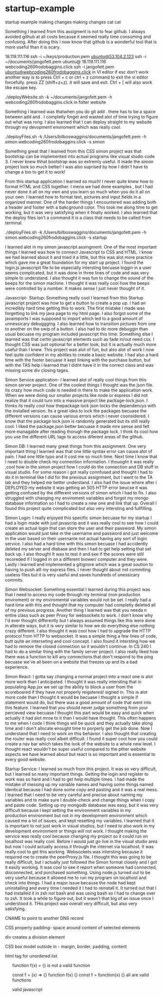 # startup-example
startup example
making changes making changes
cat cat


Something I learned from this assigment is not to fear github. I always avoided github at all costs because it seemed really time consuming and confusing. After doing this I now know that github is a wonderful tool that is more useful than it is scary. 

18.119.111.116
ssh -i ~/keys/production.pem ubuntu@53.104.2.123
ssh -i ~/documents/jangofett.pem ubuntu@ 18.119.111.116
webcoding260frodobaggins.click
ssh -i jangofett.pem ubuntu@webcoding260frodobaggins.click
in VI editor if esc don't work another way is to press Ctrl + c or ctrl + z command to exit the vi editor forcefully. press ZZ (shift+z+z). it will save and exit. Ctrl + [ will also work like escape key.

./deployWebsite.sh -k ~/documents/jangofett.pem -h webcoding260frodobaggins.click
in folter website

Something I learned was thatwhen you do git add . there has to be a space between add and . I completly forget and wasted alot of time trying to figure out what was rong. I also learned that I can deploy straight to my website through my devopment enviroment which was really cool.

./deployFiles.sh -k /Users/bilboswaggins/documents/jangofett.pem -h simon.webcoding260frodobaggins.click -s simon

Something great that I learned from this CSS simon project was that bootstrap can be implemented into actual programs like visual studio code 3. I never knew thhat bootstrap was so extremly useful. It made the simon project look so much better! I was also suprised by how I didn't have to change a ton to get it to work!


From this startup application I learned so much! I never quite knew how to format HTML and CSS together. I mena we had done examples , but I had never done it all on my own and you learn so much when you do it all on your own. I learned how to format text, pictures and input fields in a organized manner. One of the harder things I encountered was adding both a header and footer with a bakcground color. This took me along time to get working, but it was very satisfying when it finally worked. I also learned that the deploy files isn't a command it is a class that needs to be called from terminal. 

./deployFiles.sh -k /Users/bilboswaggins/documents/jangofett.pem -h simon.webcoding260frodobaggins.click -s startup



I learned alot in my simon javascript assingment. One of the most important things I learned was how to connect Javascript to CSS and HTML. I know we had learned about it and tried it a little, but this was alot more practice which gave me a great foundation for my start up project. I found the login.js javascripit file to be especially intersting becuase loggin in a user seems complicated, but it was done in three lines of code and was very simple to understand. I also thought it was fun to change the sound of the beeps for the simon machine. I thought it was really cool how the beeps were controlled by a number. It makes sense I just never thought of it.

Javascript- Startup:
Something really cool I learned from this Startup javascript project was how to get a button to create a pop up. I had an incredibly hard time getting this to work. The first mistake I made was forgetting to link my java page to my html page. I also forgot some of the javaimports I was supposed to import which led to a good amount of unnessicary debuggging. I also learned how to transition pictures from one to another on the swip of a button. I also had to do more debuggin than usual becuase my program included javascript this time. Something else I learned was that certin javascript elements such as fade in/out need css. I thought CSS was just optional for a better look, but it is actually much more useful than I knew. This project was alot of fun, but also alot of work I now feel quite confident in my abilites to create a basic website. I had also a hard time with the footer becuase it kept linking with the purchase button, but with the TAS help i learned that I didnt have it in the correct class and was missing some div closing tages.

Simon Service application- I learned alot of really cool things from this simon server project. One of the coolest things I thought was the json file. Its crazy how much code is needed in there to make the application work. When we were doing our smaller projects like node or express I  did not realize that it could turn into a massive project like package-lock.json. I thinks its really cool how thepackage lock json locks the dependencys with the installed version. Its  a great idea to lock the packages becuase the different versions can cause various errors which i never coonsidered. I know that the package lock json is randomly generated but its still really cool. I liked the package.json better becuase it made mre sense and felt more managable after reading thorugh the package lock. I think its cool how you use the different URL tags to access diferent areas of the github.

Simon DB: I learned many great things from this assignment. One very important thing I learned was that one little syntax error can cause alot of pain. I had one little typo and it cost me so much time. Next time I know that I need to double check my connection information. I thouoght it was really ,cool how in the simon project how I could do the connection and DB stuff in visual studio. For some reason i got really connfused and thought I had to do it in terminal like I did for the previous assignment, but I went to the TA lab and they helped me better understand. I also had the issue where after i DEPLOYED my website it was getting an 505 HTTP error beucse it was getting confused by the different versions of simon which I had to fix. I also struggled with changing my enviroment variables and forgot my mongo database information so I had to create a new one and link that up. Overall I found this project quite complicated but also very intersting and fullfilling. 

Simon Login: I really enjoyed this specific simon becuase for my startup I had a login made with just javascrip and it was really cool to see how I could create an actual login that can store the user and their password. My simon application would just take in the username and password and just welcome in the user based on their username not actual having any sort of login service. I also had a hard time with this simon becuase I had accidently deleted my server and dtabase and then I had to get help setting that set back up. I also thought It was to test it and see if the scores were still recoreded if I logged in on a different brower/ computer and they were. Lastly i learned and implemented a gitignore which was a great soution to having to push alll my express files. I never thought about not commiting useless files but it is very useful and saves hundreds of unessicary commits. 

Simon Websocket: Something essential I learned during this project was that I need to access my code through my terminal (non production enviroment) or my enviromental variables would not be set. I really had a hard time with this and thought that my computer had completly deleted all of my previous progress. Another thing I learned was that you needa n entire class such as peer Proxy for websockets to work. I don't know why I'd ever thought differently but I always assumed things like this were done in alterate ways, but it is very similar to how we do everything else nothing crazy different. I also thought it was cool how I had to upgrade the HTTP protocol from HTTP to websocket. It was a simple thing a few lines of code, butt quite an interseting and cool concept. I also found it intersting how we had to remove the closed connection so it wouldn't continue. In CS 240 I had to do a similar thing with the family server project. I also really liked how there was a function to kill any connections that don't respond to the ping becuase we've all been on a website that freezes up and its a bad experience. 

Simon React: I gotta say changing a normal project into a react one is alot more work than I anticipated. I thought it was really intersting that in populating App.jsx we set up the ability to block a user from the scoreboared if they have not properly reigstered/ signed in. This is alot more code than I thought it would be becuase I thought a simple if statement would do, but there was a good amount of code that went into this feature. I learned that you should never judge something from your percieved view becuase I thought this part would be easy and quick when actually it had alot mroe to it than I would have thought. This often happens to me when I code I think things will be quick and they actually take along time and I don't allocate enought time to porperly get the job done. Now I understand that I need to work on this behavior. I also thought that creating the router was really cool albeit difficult. I found it super cool how you could create a nav bar which takes the look of the website to a whole new level. I thought react wouldn't be super useful compared to the pther website aspects we have learned about but react is so important and is essential to every good website.

Startup Service: I learned so much from this project. It was so very difficult, but I learned so many important things. Getting the login and register to work was so hard and I had to get help multiple times. I had made the mistake of messing up my variable names and having some things named identical because I had done some copy and pasting and it was a real mess. I learned that I need to be very careful and precise about naming my variables and to make sure I double-check and change things when I copy and paste code. Setting up my mongodb database was easy, but it was very difficult because I kept setting the environment variables in my production environment but not in my development environment which caused me a lot of issues, and kept resetting my variables. I learned that it is important to not just work in visual studios, but I need to also work in my development environment or things will not work. I thought making the service was really cool because changing my project so it could run on localhost was really cool. Before I would just go live in the visual studio area but now I could actually access it through the internet via localhost. It was really cool to get this working. Websockets was intersting because it required me to create the peerProxy.js file. I thought this was going to be really difficult, but I actually just followed the Simon format closely and I got it easily working. It was cool to see it report when someone had connected, disconnected, and purchased something. Using node.js turned out to be very useful because it allowed me to run my program on localhost and check into things. I had a major issue because the node had kept uninstalling and every time I needed it I had to reinstall it. It turned out that I had installed it in zsh not bash and was using bash so I had to change over to zsh. It took a while to figure out, but it wasn't that big of an issue once I understood it. THis project was overall very difficult, but also very satisfying. 



CNAME to point to another DNS record

CSS property padding- space around content of selected elements

div creates a division element

CSS box model outside in - margin, border, padding, content

html tag for unordered list <ul>
  
  function f(x) = {} is not a valid function
  
  const f = (x) => {}
function f(x) {}
const f = function(x) {} 
  all are valid functions
  
  valid javascript
  <script>1+1</script>
<script src='main.js' />
<div onclick='1+1' />
  
  not valid 
  <javascript>1+1</javascript>
  
  
  valid javascript object
  { n:1 }
  not valid
{ n=1 }
{ "n"=1}
{ "n"="1" }
  
  what does the DOM textContent Property do
  Sets the child text for the an element
  
  valid hyperlink format
  <a href='https://c.com'>x</a>
  
  using css change text color to blue
  div.header { color: blue; }
  
  not correct color changes
  div { color: blue; }
div#header { color: blue; }
header { color: blue; }
  
  valid JSON
  {"x":3}
  
  not valid JSON
  {'x':3}
{"x":undefined}
{x:3}
  
  makes a script excecutable
  chmod +x deploy.sh
  
  not script excecutable
  ls -la deploy.sh
ssh deploy.sh
sudo deploy.sh
  
  <!--...-->	Defines a comment
<!DOCTYPE> 	Defines the document type
<a>	Defines a hyperlink
<abbr>	Defines an abbreviation or an acronym
<acronym>	Not supported in HTML5. Use <abbr> instead.
Defines an acronym
<address>	Defines contact information for the author/owner of a document
<applet>	Not supported in HTML5. Use <embed> or <object> instead.
Defines an embedded applet
<area>	Defines an area inside an image map
<article>	Defines an article
<aside>	Defines content aside from the page content
<audio>	Defines embedded sound content
<b>	Defines bold text
<base>	Specifies the base URL/target for all relative URLs in a document
<basefont>	Not supported in HTML5. Use CSS instead.
Specifies a default color, size, and font for all text in a document
<bdi>	Isolates a part of text that might be formatted in a different direction from other text outside it
<bdo>	Overrides the current text direction
<big>	Not supported in HTML5. Use CSS instead.
Defines big text
<blockquote>	Defines a section that is quoted from another source
<body>	Defines the document's body
<br>	Defines a single line break
<button>	Defines a clickable button
<canvas>	Used to draw graphics, on the fly, via scripting (usually JavaScript)
<caption>	Defines a table caption
<center>	Not supported in HTML5. Use CSS instead.
Defines centered text
<cite>	Defines the title of a work
<code>	Defines a piece of computer code
<col>	Specifies column properties for each column within a <colgroup> element 
<colgroup>	Specifies a group of one or more columns in a table for formatting
<data>	Adds a machine-readable translation of a given content
<datalist>	Specifies a list of pre-defined options for input controls
<dd>	Defines a description/value of a term in a description list
<del>	Defines text that has been deleted from a document
<details>	Defines additional details that the user can view or hide
<dfn>	Specifies a term that is going to be defined within the content
<dialog>	Defines a dialog box or window
<dir>	Not supported in HTML5. Use <ul> instead.
Defines a directory list
<div>	Defines a section in a document
<dl>	Defines a description list
<dt>	Defines a term/name in a description list
<em>	Defines emphasized text 
<embed>	Defines a container for an external application
<fieldset>	Groups related elements in a form
<figcaption>	Defines a caption for a <figure> element
<figure>	Specifies self-contained content
<font>	Not supported in HTML5. Use CSS instead.
Defines font, color, and size for text
<footer>	Defines a footer for a document or section
<form>	Defines an HTML form for user input
<frame>	Not supported in HTML5.
Defines a window (a frame) in a frameset
<frameset>	Not supported in HTML5.
Defines a set of frames
<h1> to <h6>	Defines HTML headings
<head>	Contains metadata/information for the document
<header>	Defines a header for a document or section
<hr>	Defines a thematic change in the content
<html>	Defines the root of an HTML document
<i>	Defines a part of text in an alternate voice or mood
<iframe>	Defines an inline frame
<img>	Defines an image
<input>	Defines an input control
<ins>	Defines a text that has been inserted into a document
<kbd>	Defines keyboard input
<label>	Defines a label for an <input> element
<legend>	Defines a caption for a <fieldset> element
<li>	Defines a list item
<link>	Defines the relationship between a document and an external resource (most used to link to style sheets)
<main>	Specifies the main content of a document
<map>	Defines an image map
<mark>	Defines marked/highlighted text
<meta>	Defines metadata about an HTML document
<meter>	Defines a scalar measurement within a known range (a gauge)
<nav>	Defines navigation links
<noframes>	Not supported in HTML5.
Defines an alternate content for users that do not support frames
<noscript>	Defines an alternate content for users that do not support client-side scripts
<object>	Defines a container for an external application
<ol>	Defines an ordered list
<optgroup>	Defines a group of related options in a drop-down list
<option>	Defines an option in a drop-down list
<output>	Defines the result of a calculation
<p>	Defines a paragraph
<param>	Defines a parameter for an object
<picture>	Defines a container for multiple image resources
<pre>	Defines preformatted text
<progress>	Represents the progress of a task
<q>	Defines a short quotation
<rp>	Defines what to show in browsers that do not support ruby annotations
<rt>	Defines an explanation/pronunciation of characters (for East Asian typography)
<ruby>	Defines a ruby annotation (for East Asian typography)
<s>	Defines text that is no longer correct
<samp>	Defines sample output from a computer program
<script>	Defines a client-side script
<section>	Defines a section in a document
<select>	Defines a drop-down list
<small>	Defines smaller text
<source>	Defines multiple media resources for media elements (<video> and <audio>)
<span>	Defines a section in a document
<strike>	Not supported in HTML5. Use <del> or <s> instead.
Defines strikethrough text
<strong>	Defines important text
<style>	Defines style information for a document
<sub>	Defines subscripted text
<summary>	Defines a visible heading for a <details> element
<sup>	Defines superscripted text
<svg>	Defines a container for SVG graphics
<table>	Defines a table
<tbody>	Groups the body content in a table
<td>	Defines a cell in a table
<template>	Defines a container for content that should be hidden when the page loads
<textarea>	Defines a multiline input control (text area)
<tfoot>	Groups the footer content in a table
<th>	Defines a header cell in a table
<thead>	Groups the header content in a table
<time>	Defines a specific time (or datetime)
<title>	Defines a title for the document
<tr>	Defines a row in a table
<track>	Defines text tracks for media elements (<video> and <audio>)
<tt>	Not supported in HTML5. Use CSS instead.
Defines teletype text
<u>	Defines some text that is unarticulated and styled differently from normal text
<ul>	Defines an unordered list
<var>	Defines a variable
<video>	Defines embedded video content
<wbr>	Defines a possible line-break

The sudo command allows you to run programs with the security privileges of another user

ls -la  The following command is ls which is short for list. This command lists all files in a directory.

The ssh command provides a secure encrypted connection between two hosts over an insecure network.

D) <img src="/images/picture.png" /

font weight makes text bold

spacing between elements is margin 

spacing within an element is padding

C) float: right; - to get it to float right

How would you set the width of an element to be 100%? Include complete punctuation.
B) width: 100%;

How would you specify that a set of CSS properties applies to the following div?
<div id="content">
A) #content

How would you specify that a set of CSS properties applies to the following div?
<div class="special">
C) .special

What pseudo-selector would you add to an element to show a style when the mouse is over an element? Include the necessary punctuation.
D) :hover

<strong> creates bold text

change font size
#header{
font-size: 250%
}

MouseEvents
onClick();
onMouseOut(); //when the user mouses over, or out of, an HTML object
onmousedown(), onmouseup(); //part of mouse-click
dblclick()
hover()
mouseenter(); //when mouse enters an element

Which code snippet will select all p elements and remove them?
$("p").remove();

Which jQuery code snippet will select <li class='source'> </li> element and change the text to 'AP'
$(".source").text("AP");


Which code snippet will select all p elements and remove them?
$("p").remove();


Which jQuery code snippet will create a new h1 element with the text 'Breaking news' and prepend it to <div class='article'>...</div> element
$(".article").append("<h1>Cool</h1>");


Which jQuery code snippet will select the ul element and add the class "attribution"?
$("ul").addClass("intro");


Which jQuery code snippet will select the <p class="description">..</p> and remove the class "description".
$("p").removeClass("description");

if this is what they are asking??


Which jQuery code will create a new li element with the class author and append it to
$("ol").append("<li class='intro'>Appended item</li>");


Which jQuery code snippet will select the a element and change the text to "Read more"
$(".source").text("Read More");
$("#test").text("Read More");


Which jQuery code snippet will select the next sibling of the <p class="description>.. </p> element
$(p.description).next()


Which jQuery code snippet will select the previous sibling of the ul element and change its text to "Breaking news"?
$("ul.ENTER_ID_HERE").prev().text("Breaking News");


In creating a new web page, what is the presentation Layer?
CSS
  
  behviorala layer- javascript


content layer HTML

  How would you use CSS tochangeall the div elements to have a background color of blue?
div{
background-color: lightblue;
}
  
  Which HTML Tag would you use to create a numbered list?
<ol><li></li></ol>


In HTML, <em> is usedto identify
italicized

What would you use in jQuery to select all p elements on the page?
$("p")


Create a new element and append it to the ul element
$("#btn2").click(function(){
$("ol").append("<li>Appended item</li>");



const petRegex = /(dog)|(cat)|(bird)/gim;
const text = 'Both cats and dogs are pets, but not rocks.';

text.match(petRegex);
// RETURNS: ['cat', 'dog']

text.replace(petRegex, 'animal');
// RETURNS: Both animals and animals are pets, but not rocks.

petRegex.test(text);
// RETURNS: true





Something really cool I learned from this Startup javascript project was how to get a button to create a pop up. I had an incredibly hard time getting this to work. The first mistake I made was forgetting to link my java page to my html page. I also forgot some of the javaimports I was supposed to import which led to a good amount of unnessicary debuggging. I also learned how to transition pictures from one to another on the swip of a button. I also had to do more debuggin than usual becuase my program included javascript this time. Something else I learned was that certin javascript elements such as fade in/out need css. I thought CSS was just optional for a better look, but it is actually much more useful than I knew. This project was alot of fun, but also alot of work I now feel quite confident in my abilites to create a basic website. I had also a hard time with the footer becuase it kept linking with the purchase button, but with the TAS help i learned that I didnt have it in the correct class and was missing some div closing tages.


ask about adding sumbit buttonr ecipt to purchase sumbit button
ask about storing user login info

From our frontend Javascript we can make requests to external services running anywhere in the world. This allows us to get external data, such as an inspirational quote, that we then inject into the DOM for the user to read. To make a web service request, we supply the URL of the web service to the fetch function that is built into the browser.The next step in building a full stack web application, is to create our own web service. Our web service will provide the static frontend files along with functions to handle fetch requests for things like storing data persistently, providing security, running tasks, executing application logic that you don't want your user to be able to see, and communicating with other users. The functionality provided by your web service represents the backend of your application.

Generally the functions provided by a web service are called endpoints, or sometimes APIs. You access the web service endpoints from your frontend JavaScript with the fetch function. In the picture below, the backend web service is not only providing the static files that make up the frontend, but also providing the web service endpoints that the frontend calls to do things like get a user, create a user, or get high scores.

Backend

The backend web service can also use fetch to make requests to other web services. For example, in the image below the frontend uses fetch to request the user's data from the backend web service. The backend then uses fetch to call two other web services, one to get the user's data from the database, and another one to request subway routes that are near the user's home. That data is then combined together by the backend web service and returned to the frontend for display in the browser.

Port	Protocol
20	File Transfer Protocol (FTP) for data transfer
22	Secure Shell (SSH) for connecting to remote devices
25	Simple Mail Transfer Protocol (SMTP) for sending email
53	Domain Name System (DNS) for looking up IP addresses
80	Hypertext Transfer Protocol (HTTP) for web requests
110	Post Office Protocol (POP3) for retrieving email
123	Network Time Protocol (NTP) for managing time
161	Simple Network Management Protocol (SNMP) for managing network devices such as routers or printers
194	Internet Relay Chat (IRC) for chatting
443	HTTP Secure (HTTPS) for secure web requests

An HTTP request has this general syntax.

<verb> <url path, parameters, anchor> <version>
[<header key: value>]*
[

  <body>
]

If you list the files in directory you will notice that it has created a file named package.json. This file contains three main things: 1) Metadata about your project such as its name and the default entry JavaScript file, 2) commands that you can execute to do things like run, test, or distribute your code, and 3) packages that this project depends upon. With NPM initialized to work with your project, you can now use it to install a node package. As a simple example, we will install a package that knows how to tell jokes. This package is called give-me-a-joke. You can search for it on the NPM website, see how often it is installed, examine the source code, and learn about who created it. You install the package using npm install followed by the name of the package.With JavaScript we can write code that listens on a server port (e.g. 8080), receives HTTP requests, processes them, and then responds. We can use this to create a simple web service that we then execute using Node.js.

The following example first initializes the use of NPM and installs the package http. The http package contains the functionality for listening on server ports and manipulating HTTP requests.

In our example above we hard coded the store name to be provo. A real store endpoint would allow any store name to be provided as a parameter in the path. Express supports path parameters by prefixing the parameter name with a colon (:). Express creates a map of path parameters and populates it with the matching values found in the URL path. You then reference the parameters using the req.params object. Using this pattern you can rewrite our getStore endpoint as follows.

app.get('/store/:storeName', (req, res, next) => {
  res.send({ name: req.params.storeName });
}); if you wanted an endpoint that used the POST or DELETE HTTP verb then you just use the post or delete function on the Express app object.

100	Continue	The service is working on the request
200	Success	The requested resource was found and returned as appropriate.
201	Created	The request was successful and a new resource was created.
204	No Content	The request was successful but no resource is returned.
304	Not Modified	The cached version of the resource is still valid.
307	Permanent redirect	The resource is no longer at the requested location. The new location is specified in the response location header.
308	Temporary redirect	The resource is temporarily located at a different location. The temporary location is specified in the response location header.
400	Bad request	The request was malformed or invalid.
401	Unauthorized	The request did not provide a valid authentication token.
403	Forbidden	The provided authentication token is not authorized for the resource.
404	Not found	An unknown resource was requested.
408	Request timeout	The request takes too long.
409	Conflict	The provided resource represents an out of date version of the resource.
418	I'm a teapot	The service refuses to brew coffee in a teapot.
429	Too many requests	The client is making too many requests in too short of a time period.
500	Internal server error	The server failed to properly process the request.
503	Service unavailable	The server is temporarily down. The client should try again with an exponential back off.

The ability to make HTTP requests from JavaScript is one of the main technologies that changed the web from static content pages (Web 1.0) to one of web applications (Web 2.0) that fully interact with the user. Microsoft introduced the first API for making HTTP requests from JavaScript with the XMLHttpRequest API.

Today, the fetch API is the preferred way to make HTTP requests. The fetch function is built into the browser's JavaScript runtime. This means you can call it from JavaScript code running in a browser.

The basic usage of fetch takes a URL and returns a promise. The promise then function takes a callback function that is asynchronously called when the requested URL content is obtained. If the returned content is of type application/json you can use the json function on the response object to convert it to a JavaScript object.

The following example makes a fetch request to get and display an inspirational quote.

fetch('https://api.quotable.io/random')
  .then((response) => response.json())
  .then((jsonResponse) => {
    console.log(jsonResponse);
  });
Response

{
  content: 'Never put off till tomorrow what you can do today.',
  author: 'Thomas Jefferson',
};
To do a POST request you populate the options parameter with the HTTP method and headers.

fetch('https://jsonplaceholder.typicode.com/posts', {
  method: 'POST',
  body: JSON.stringify({
    title: 'test title',
    body: 'test body',
    userId: 1,
  }),
  headers: {
    'Content-type': 'application/json; charset=UTF-8',
  },
})
  .then((response) => response.json())
  .then((jsonResponse) => {
    console.log(jsonResponse);
  });
  
  Using Mongo from your code
With that all done, you should be good to use Atlas from both your development and production environments. You can test that things are working correctly with the following example.

const { MongoClient } = require('mongodb');
const config = require('./dbConfig.json');

async function main() {
  // Connect to the database cluster
  const url = `mongodb+srv://${config.userName}:${config.password}@${config.hostname}`;
  const client = new MongoClient(url);
  const db = client.db('rental');
  const collection = db.collection('house');

  // Test that you can connect to the database
  (async function testConnection() {
    await client.connect();
    await db.command({ ping: 1 });
  })().catch((ex) => {
    console.log(`Unable to connect to database with ${url} because ${ex.message}`);
    process.exit(1);
  });

  // Insert a document
  const house = {
    name: 'Beachfront views',
    summary: 'From your bedroom to the beach, no shoes required',
    property_type: 'Condo',
    beds: 1,
  };
  await collection.insertOne(house);

  // Query the documents
  const query = { property_type: 'Condo', beds: { $lt: 2 } };
  const options = {
    sort: { score: -1 },
    limit: 10,
  };

  const cursor = collection.find(query, options);
  const rentals = await cursor.toArray();
  rentals.forEach((i) => console.log(i));
}

main().catch(console.error);

avaScript running on a browser can initiate a websocket connection with the browser's WebSocket API. First you create a WebSocket object by specifying the port you want to communicate on.

You can then send messages with the send function, and register a callback using the onmessage function to receive messages.

const socket = new WebSocket('ws://localhost:9900');

socket.onmessage = (event) => {
  console.log('received: ', event.data);
};

socket.send('I am listening');
The server uses the ws package to create a WebSocketServer that is listening on the same port the browser is using. By specifying a port when you create the WebSocketServer you are telling the server to listen for HTTP connections on that port and to automatically upgrade them to a WebSocket connection if the request has a connection: Upgrade header.

When a connection is detected it calls the server's on connection callback. The server can then send messages with the send function, and register a callback using the on message function to receive messages.

Some common functional pieces in a web application chain include:

Code repository - Stores code in a shared, versioned, location.
Linter - Removes, or warns, of non-idiomatic code usage.
Prettier - Formats code according to a shared standard.
Transpiler - Compiles code into a different format. For example, from JSX to JavaScript.
Polyfill - Generates backward compatible code for supporting old browser versions that do not support the latest standards.
Bundler - Packages code into bundles for delivery to the browser. This enables compatibility (for example with ES6 module support), or performance (with lazy loading).
Minifier - Removes whitespace and renames variables in order to make code smaller and more efficient to deploy.
Testing - Automated tests at multiple levels to ensure correctness.
Deployment - Automated packaging and delivery of code from the development environment to the production environment.
